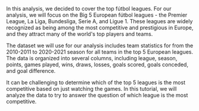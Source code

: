 In this analysis, we decided to cover the top fútbol leagues. For our analysis, we will focus on the Big 5 European fútbol leagues - the Premier League, La Liga, Bundesliga, Serie A, and Ligue 1. These leagues are widely recognized as being among the most competitive and prestigious in Europe, and they attract many of the world's top players and teams.

The dataset we will use for our analysis includes team statistics for from the 2010-2011 to 2020-2021 season for all teams in the top 5 European leagues. The data is organized into several columns, including league, season, points, games played, wins, draws, losses, goals scored, goals conceded, and goal difference.

It can be challenging to determine which of the top 5 leagues is the most competitive based on just watching the games. In this tutorial, we will analyze the data to try to answer the question of which league is the most competitive.
